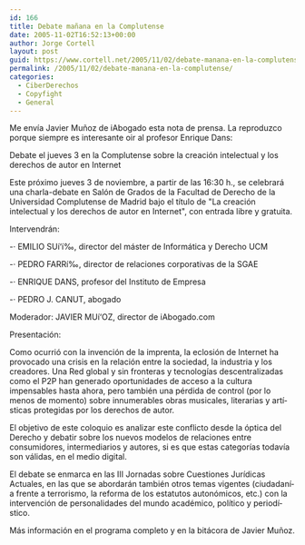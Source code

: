 ```yaml
---
id: 166
title: Debate mañana en la Complutense
date: 2005-11-02T16:52:13+00:00
author: Jorge Cortell
layout: post
guid: https://www.cortell.net/2005/11/02/debate-manana-en-la-complutense/
permalink: /2005/11/02/debate-manana-en-la-complutense/
categories:
  - CiberDerechos
  - Copyfight
  - General
---
```

Me enví­a Javier Muñoz de iAbogado esta nota de prensa. La reproduzco porque siempre es interesante oir al profesor Enrique Dans:

Debate el jueves 3 en la Complutense sobre la creación intelectual y los derechos de autor en Internet

Este próximo jueves 3 de noviembre, a partir de las 16:30 h., se celebrará una charla-debate en Salón de Grados de la Facultad de Derecho de la Universidad Complutense de Madrid bajo el tí­tulo de "La creación intelectual y los derechos de autor en Internet", con entrada libre y gratuita.

Intervendrán:

-· EMILIO SUí‘í‰, director del máster de Informática y Derecho UCM
  
-· PEDRO FARRí‰, director de relaciones corporativas de la SGAE
  
-· ENRIQUE DANS, profesor del Instituto de Empresa
  
-· PEDRO J. CANUT, abogado
  
Moderador: JAVIER MUí‘OZ, director de iAbogado.com

Presentación:

Como ocurrió con la invención de la imprenta, la eclosión de Internet ha provocado una crisis en la relación entre la sociedad, la industria y los creadores. Una Red global y sin fronteras y tecnologí­as descentralizadas como el P2P han generado oportunidades de acceso a la cultura impensables hasta ahora, pero también una pérdida de control (por lo menos de momento) sobre innumerables obras musicales, literarias y artí­sticas protegidas por los derechos de autor.

El objetivo de este coloquio es analizar este conflicto desde la óptica del Derecho y debatir sobre los nuevos modelos de relaciones entre consumidores, intermediarios y autores, si es que estas categorí­as todaví­a son válidas, en el medio digital.

El debate se enmarca en las III Jornadas sobre Cuestiones Jurí­dicas Actuales, en las que se abordarán también otros temas vigentes (ciudadaní­a frente a terrorismo, la reforma de los estatutos autonómicos, etc.) con la intervención de personalidades del mundo académico, polí­tico y periodí­stico.

Más información en el programa completo y en la bitácora de Javier Muñoz.
